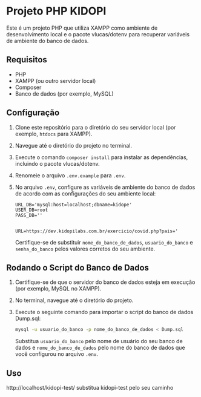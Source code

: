 # Projeto PHP KIDOPI

Este é um projeto PHP que utiliza XAMPP como ambiente de desenvolvimento local e o pacote vlucas/dotenv para recuperar variáveis de ambiente do banco de dados.

## Requisitos

- PHP
- XAMPP (ou outro servidor local)
- Composer
- Banco de dados (por exemplo, MySQL)

## Configuração

1. Clone este repositório para o diretório do seu servidor local (por exemplo, `htdocs` para XAMPP).
2. Navegue até o diretório do projeto no terminal.
3. Execute o comando `composer install` para instalar as dependências, incluindo o pacote vlucas/dotenv.
4. Renomeie o arquivo `.env.example` para `.env`.
5. No arquivo `.env`, configure as variáveis de ambiente do banco de dados de acordo com as configurações do seu ambiente local:

   ```dotenv
   URL_DB='mysql:host=localhost;dbname=kidope'
   USER_DB=root
   PASS_DB=''


   URL=https://dev.kidopilabs.com.br/exercicio/covid.php?pais='
   ```

   Certifique-se de substituir `nome_do_banco_de_dados`, `usuario_do_banco` e `senha_do_banco` pelos valores corretos do seu ambiente.

## Rodando o Script do Banco de Dados

1. Certifique-se de que o servidor do banco de dados esteja em execução (por exemplo, MySQL no XAMPP).
2. No terminal, navegue até o diretório do projeto.
3. Execute o seguinte comando para importar o script do banco de dados Dump.sql:

   ```bash
   mysql -u usuario_do_banco -p nome_do_banco_de_dados < Dump.sql
   ```

   Substitua `usuario_do_banco` pelo nome de usuário do seu banco de dados e `nome_do_banco_de_dados` pelo nome do banco de dados que você configurou no arquivo `.env`.

## Uso

http://localhost/kidopi-test/ substitua kidopi-test pelo seu caminho
